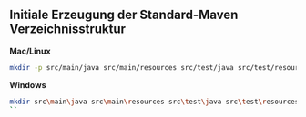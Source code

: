 ## Initiale Erzeugung der Standard-Maven Verzeichnisstruktur

**Mac/Linux**
```bash
mkdir -p src/main/java src/main/resources src/test/java src/test/resources
```

**Windows**
```bash
mkdir src\main\java src\main\resources src\test\java src\test\resources
``
